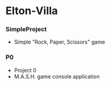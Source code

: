 # Elton-Villa
### SimpleProject
- Simple "Rock, Paper, Scissors" game

### P0
- Project 0
- M.A.S.H. game console application
